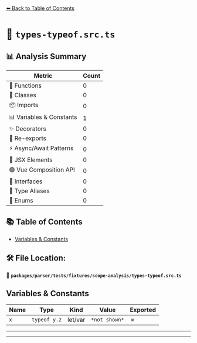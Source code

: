 [⬅️ Back to Table of Contents](../../../../../index.md)

# 📄 `types-typeof.src.ts`

## 📊 Analysis Summary

| Metric | Count |
|--------|-------|
| 🔧 Functions | 0 |
| 🧱 Classes | 0 |
| 📦 Imports | 0 |
| 📊 Variables & Constants | 1 |
| ✨ Decorators | 0 |
| 🔄 Re-exports | 0 |
| ⚡ Async/Await Patterns | 0 |
| 💠 JSX Elements | 0 |
| 🟢 Vue Composition API | 0 |
| 📐 Interfaces | 0 |
| 📑 Type Aliases | 0 |
| 🎯 Enums | 0 |

## 📚 Table of Contents

- [Variables & Constants](#variables-constants)

## 🛠️ File Location:
📂 **`packages/parser/tests/fixtures/scope-analysis/types-typeof.src.ts`**

## Variables & Constants

| Name | Type | Kind | Value | Exported |
|------|------|------|-------|----------|
| `x` | `typeof y.z` | let/var | `*not shown*` | ✗ |


---


---